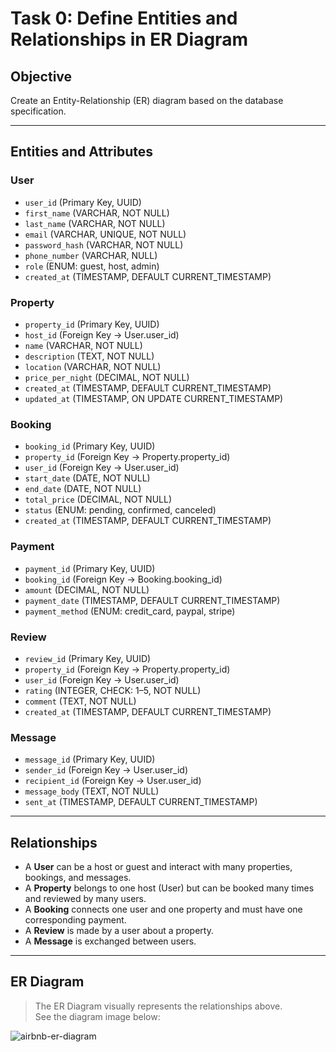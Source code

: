 # Task 0: Define Entities and Relationships in ER Diagram

## Objective
Create an Entity-Relationship (ER) diagram based on the database specification.

---

## Entities and Attributes

### User
- `user_id` (Primary Key, UUID)
- `first_name` (VARCHAR, NOT NULL)
- `last_name` (VARCHAR, NOT NULL)
- `email` (VARCHAR, UNIQUE, NOT NULL)
- `password_hash` (VARCHAR, NOT NULL)
- `phone_number` (VARCHAR, NULL)
- `role` (ENUM: guest, host, admin)
- `created_at` (TIMESTAMP, DEFAULT CURRENT_TIMESTAMP)

### Property
- `property_id` (Primary Key, UUID)
- `host_id` (Foreign Key → User.user_id)
- `name` (VARCHAR, NOT NULL)
- `description` (TEXT, NOT NULL)
- `location` (VARCHAR, NOT NULL)
- `price_per_night` (DECIMAL, NOT NULL)
- `created_at` (TIMESTAMP, DEFAULT CURRENT_TIMESTAMP)
- `updated_at` (TIMESTAMP, ON UPDATE CURRENT_TIMESTAMP)

### Booking
- `booking_id` (Primary Key, UUID)
- `property_id` (Foreign Key → Property.property_id)
- `user_id` (Foreign Key → User.user_id)
- `start_date` (DATE, NOT NULL)
- `end_date` (DATE, NOT NULL)
- `total_price` (DECIMAL, NOT NULL)
- `status` (ENUM: pending, confirmed, canceled)
- `created_at` (TIMESTAMP, DEFAULT CURRENT_TIMESTAMP)

### Payment
- `payment_id` (Primary Key, UUID)
- `booking_id` (Foreign Key → Booking.booking_id)
- `amount` (DECIMAL, NOT NULL)
- `payment_date` (TIMESTAMP, DEFAULT CURRENT_TIMESTAMP)
- `payment_method` (ENUM: credit_card, paypal, stripe)

### Review
- `review_id` (Primary Key, UUID)
- `property_id` (Foreign Key → Property.property_id)
- `user_id` (Foreign Key → User.user_id)
- `rating` (INTEGER, CHECK: 1–5, NOT NULL)
- `comment` (TEXT, NOT NULL)
- `created_at` (TIMESTAMP, DEFAULT CURRENT_TIMESTAMP)

### Message
- `message_id` (Primary Key, UUID)
- `sender_id` (Foreign Key → User.user_id)
- `recipient_id` (Foreign Key → User.user_id)
- `message_body` (TEXT, NOT NULL)
- `sent_at` (TIMESTAMP, DEFAULT CURRENT_TIMESTAMP)

---

## Relationships

- A **User** can be a host or guest and interact with many properties, bookings, and messages.
- A **Property** belongs to one host (User) but can be booked many times and reviewed by many users.
- A **Booking** connects one user and one property and must have one corresponding payment.
- A **Review** is made by a user about a property.
- A **Message** is exchanged between users.

---

## ER Diagram

> The ER Diagram visually represents the relationships above.  
> See the diagram image below:


![airbnb-er-diagram](https://github.com/user-attachments/assets/d1eb1093-daf6-430a-92d5-d2c9dc4996de)

